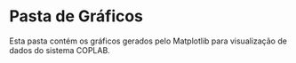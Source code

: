 # Pasta de Gráficos

Esta pasta contém os gráficos gerados pelo Matplotlib para visualização de dados do sistema COPLAB.